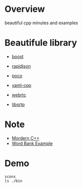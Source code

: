 # Overview

beautiful cpp minutes and examples


# Beautifule library

* [boost](https://www.boost.org/)
* [rapidjson](https://rapidjson.org/)
* [poco](https://pocoproject.org/)
* [yaml-cpp](https://github.com/jbeder/yaml-cpp)

* [webrtc](https://chromium.googlesource.com/external/webrtc)
* [libsrtp](https://github.com/cisco/libsrtp)


# Note

* [Mordern C++](./note/modern_cpp.md)
* [Word Bank Example](./note/word_bank_note.md)

# Demo

```
scons
ls ./bin
```
